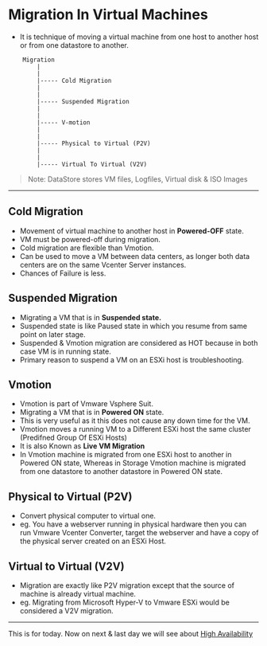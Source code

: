 # Migration In Virtual Machines
- It is technique of moving a virtual machine from one host to another host or from one datastore to another.

```
    Migration
        |
        |
        |----- Cold Migration
        |
        |
        |----- Suspended Migration
        |
        |
        |----- V-motion
        |
        |
        |----- Physical to Virtual (P2V)
        |
        |
        |----- Virtual To Virtual (V2V)
```
>Note: DataStore stores VM files, Logfiles, Virtual disk & ISO Images
<hr>

## Cold Migration
- Movement of virtual machine to another host in **Powered-OFF** state.
- VM must be powered-off during migration.
- Cold migration are flexible than Vmotion.
- Can be used to move a VM between data centers, as longer both data centers are on the same Vcenter Server instances.
- Chances of Failure is less.

## Suspended Migration
- Migrating a VM that is in **Suspended state.**
- Suspended state is like Paused state in which you resume from same point on later stage.
- Suspended & Vmotion migration are considered as HOT because in both case VM is in running state.
- Primary reason to suspend a VM on an ESXi host is troubleshooting.

## Vmotion
- Vmotion is part of Vmware Vsphere Suit.
- Migrating a VM that is in **Powered ON** state.
- This is very useful as it this does not cause any down time for the VM.
- Vmotion moves a running VM to a Different ESXi host the same cluster (Predifned Group Of ESXi Hosts)
- It is also Known as **Live VM Migration**
- In Vmotion machine is migrated from one ESXi host to another in Powered ON state, Whereas in Storage Vmotion machine is migrated from one datastore to another datastore in Powered ON state.

## Physical to Virtual (P2V)
- Convert physical computer to virtual one.
- eg. You have a webserver running in physical hardware then you can run Vmware Vcenter Converter, target the webserver and have a copy of the physical server created on an ESXi Host.

## Virtual to Virtual (V2V)
- Migration are exactly like P2V migration except that the source of machine is already virtual machine.
- eg. Migrating from Microsoft Hyper-V to Vmware ESXi would be considered a V2V migration.

<hr>

This is for today. Now on next & last day we will see about [High Availability](day05.md)